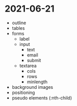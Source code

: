 # 2021-06-21

- outline
- tables
- forms
    - label
    - input
        - text
        - email
        - submit
    - textarea
      - cols
      - rows
      - minlength
- background images
- positioning
- pseudo elements (:nth-child)